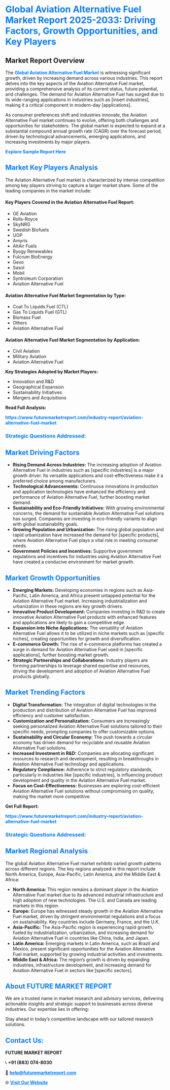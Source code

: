 <h1 style="color: #007BFF;">Global Aviation Alternative Fuel Market Report 2025-2033: Driving Factors, Growth Opportunities, and Key Players</h1>

<section id="overview">
<h2>Market Report Overview</h2>
<p>The <a href="https://www.futuremarketreport.com/industry-report/aviation-alternative-fuel-market" style="color: #007BFF; text-decoration: none;"><strong>Global Aviation Alternative Fuel Market</strong></a> is witnessing significant growth, driven by increasing demand across various industries. This report delves into the key aspects of the Aviation Alternative Fuel market, providing a comprehensive analysis of its current status, future potential, and challenges. The demand for Aviation Alternative Fuel has surged due to its wide-ranging applications in industries such as [insert industries], making it a critical component in modern-day [applications].</p>
<p>As consumer preferences shift and industries innovate, the Aviation Alternative Fuel market continues to evolve, offering both challenges and opportunities for stakeholders. The global market is expected to expand at a substantial compound annual growth rate (CAGR) over the forecast period, driven by technological advancements, emerging applications, and increasing investments by major players.</p>
</section>

<section id="overview">
<p><a href="https://www.futuremarketreport.com/request-sample/reportId=107084" style="color: #007BFF; text-decoration: none;"><strong>Explore Sample Report Here</strong></a></p>
</section>

<section id="key-players">
<h2 style="color: #007BFF;">Market Key Players Analysis</h2>
<p>The Aviation Alternative Fuel market is characterized by intense competition among key players striving to capture a larger market share. Some of the leading companies in the market include:</p>
<h4>Key Players Covered in the Aviation Alternative Fuel Report:</h4>
<ul><li>GE Aviation</li><li>Rolls-Royce</li><li>SkyNRG</li><li>Swedish Biofuels</li><li>UOP</li><li>Amyris</li><li>AltAir Fuels</li><li>Byogy Renewables</li><li>Fulcrum BioEnergy</li><li>Gevo</li><li>Sasol</li><li>Mobil</li><li>Syntroleum Corporation</li><li>Aviation Alternative Fuel</li></ul>
<h4>Aviation Alternative Fuel Market Segmentation by Type:</h4>
<ul><li>Coal To Liquids Fuel (CTL)</li><li>Gas To Liquids Fuel (GTL)</li><li>Biomass Fuel</li><li>Others</li><li>Aviation Alternative Fuel</li></ul>

<h4>Aviation Alternative Fuel Market Segmentation by Application:</h4>
<ul><li>Civil Aviation</li><li>Military Aviation</li><li>Aviation Alternative Fuel</li></ul>
<p><strong>Key Strategies Adopted by Market Players:</strong></p>
<ul>
<li>Innovation and R&D</li>
<li>Geographical Expansion</li>
<li>Sustainability Initiatives</li>
<li>Mergers and Acquisitions</li>
</ul>
</section>

<section>
<p><strong>Read Full Analysis: </strong></p><a href="https://www.futuremarketreport.com/industry-report/aviation-alternative-fuel-market" style="color: #007BFF; text-decoration: none;"><strong>https://www.futuremarketreport.com/industry-report/aviation-alternative-fuel-market</strong></a>
<h3 style="color: #007BFF;">Strategic Questions Addressed:</h3>
</section>

<section id="driving-factors">
<h2 style="color: #007BFF;">Market Driving Factors</h2>
<ul>
<li><strong>Rising Demand Across Industries:</strong> The increasing adoption of Aviation Alternative Fuel in industries such as [specific industries] is a major growth driver. Its versatile applications and cost-effectiveness make it a preferred choice among manufacturers.</li>
<li><strong>Technological Advancements:</strong> Continuous innovations in production and application technologies have enhanced the efficiency and performance of Aviation Alternative Fuel, further boosting market demand.</li>
<li><strong>Sustainability and Eco-Friendly Initiatives:</strong> With growing environmental concerns, the demand for sustainable Aviation Alternative Fuel solutions has surged. Companies are investing in eco-friendly variants to align with global sustainability goals.</li>
<li><strong>Growing Population and Urbanization:</strong> The rising global population and rapid urbanization have increased the demand for [specific products], where Aviation Alternative Fuel plays a vital role in meeting consumer needs.</li>
<li><strong>Government Policies and Incentives:</strong> Supportive government regulations and incentives for industries using Aviation Alternative Fuel have created a conducive environment for market growth.</li>
</ul>
</section>

<section id="growth-opportunities">
<h2 style="color: #007BFF;">Market Growth Opportunities</h2>
<ul>
<li><strong>Emerging Markets:</strong> Developing economies in regions such as Asia-Pacific, Latin America, and Africa present untapped potential for the Aviation Alternative Fuel market. Increasing industrialization and urbanization in these regions are key growth drivers.</li>
<li><strong>Innovative Product Development:</strong> Companies investing in R&D to create innovative Aviation Alternative Fuel products with enhanced features and applications are likely to gain a competitive edge.</li>
<li><strong>Expansion into Niche Applications:</strong> The versatility of Aviation Alternative Fuel allows it to be utilized in niche markets such as [specific niches], creating opportunities for growth and diversification.</li>
<li><strong>E-commerce Growth:</strong> The rise of e-commerce platforms has created a surge in demand for Aviation Alternative Fuel used in [specific applications], further boosting market growth.</li>
<li><strong>Strategic Partnerships and Collaborations:</strong> Industry players are forming partnerships to leverage shared expertise and resources, driving the development and adoption of Aviation Alternative Fuel products globally.</li>
</ul>
</section>

<section id="trending-factors">
<h2 style="color: #007BFF;">Market Trending Factors</h2>
<ul>
<li><strong>Digital Transformation:</strong> The integration of digital technologies in the production and distribution of Aviation Alternative Fuel has improved efficiency and customer satisfaction.</li>
<li><strong>Customization and Personalization:</strong> Consumers are increasingly seeking personalized Aviation Alternative Fuel solutions tailored to their specific needs, prompting companies to offer customizable options.</li>
<li><strong>Sustainability and Circular Economy:</strong> The push towards a circular economy has driven demand for recyclable and reusable Aviation Alternative Fuel solutions.</li>
<li><strong>Increased Investment in R&D:</strong> Companies are allocating significant resources to research and development, resulting in breakthroughs in Aviation Alternative Fuel technology and applications.</li>
<li><strong>Regulatory Compliance:</strong> Adherence to strict regulatory standards, particularly in industries like [specific industries], is influencing product development and quality in the Aviation Alternative Fuel market.</li>
<li><strong>Focus on Cost-Effectiveness:</strong> Businesses are exploring cost-efficient Aviation Alternative Fuel solutions without compromising on quality, making the market more competitive.</li>
</ul>
</section>

<section>
<p><strong>Get Full Report: </strong></p><a href="https://www.futuremarketreport.com/industry-report/aviation-alternative-fuel-market" style="color: #007BFF; text-decoration: none;"><strong>https://www.futuremarketreport.com/industry-report/aviation-alternative-fuel-market</strong></a>
<h3 style="color: #007BFF;">Strategic Questions Addressed:</h3>
</section>


<section id="regional-analysis">
<h2 style="color: #007BFF;">Market Regional Analysis</h2>
<p>The global Aviation Alternative Fuel market exhibits varied growth patterns across different regions. The key regions analyzed in this report include North America, Europe, Asia-Pacific, Latin America, and the Middle East & Africa:</p>
<ul>
<li><strong>North America:</strong> This region remains a dominant player in the Aviation Alternative Fuel market due to its advanced industrial infrastructure and high adoption of new technologies. The U.S. and Canada are leading markets in this region.</li>
<li><strong>Europe:</strong> Europe has witnessed steady growth in the Aviation Alternative Fuel market, driven by stringent environmental regulations and a focus on sustainability. Key countries include Germany, France, and the U.K.</li>
<li><strong>Asia-Pacific:</strong> The Asia-Pacific region is experiencing rapid growth, fueled by industrialization, urbanization, and increasing demand for Aviation Alternative Fuel in countries like China, India, and Japan.</li>
<li><strong>Latin America:</strong> Emerging markets in Latin America, such as Brazil and Mexico, present significant opportunities for the Aviation Alternative Fuel market, supported by growing industrial activities and investments.</li>
<li><strong>Middle East & Africa:</strong> The region’s growth is driven by expanding industries, infrastructure development, and increasing demand for Aviation Alternative Fuel in sectors like [specific sectors].</li>
</ul>
</section>

<footer>
<h2 style="color: #007BFF;">About FUTURE MARKET REPORT</h2>
<p>We are a trusted name in market research and advisory services, delivering actionable insights and strategic support to businesses across diverse industries. Our expertise lies in offering:</p>

<p>Stay ahead in today’s competitive landscape with our tailored research solutions.</p>

<h2 style="color: #007BFF;">Contact Us:</h2>
<p><strong>FUTURE MARKET REPORT</strong></p>
<p>📞 <strong>+91 (883) 074-8030</strong></p>
<p>📧 <strong><a href="mailto:help@futuremarketreport.com" style="color: #007BFF;">help@futuremarketreport.com</a></strong></p>
<p>🌐 <strong><a href="https://www.futuremarketreport.com/" style="color: #007BFF;">Visit Our Website</a></strong></p>
</footer>